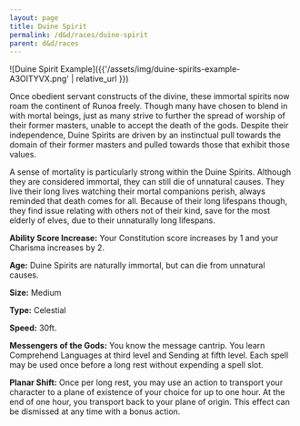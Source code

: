 ```yaml
---
layout: page
title: Duine Spirit
permalink: /d&d/races/duine-spirit
parent: d&d/races
---
```


![Duine Spirit Example]({{'/assets/img/duine-spirits-example-A3OITYVX.png' | relative_url }})

Once obedient servant constructs of the divine, these immortal spirits now roam the continent of Runoa freely. Though many have chosen to blend in with mortal beings, just as many strive to further the spread of worship of their former masters, unable to accept the death of the gods. Despite their independence, Duine Spirits are driven by an instinctual pull towards the domain of their former masters and pulled towards those that exhibit those values. 

A sense of mortality is particularly strong within the Duine Spirits. Although they are considered immortal, they can still die of unnatural causes. They live their long lives watching their mortal companions perish, always reminded that death comes for all. Because of their long lifespans though, they find issue relating with others not of their kind, save for the most elderly of elves, due to their unnaturally long lifespans.

**Ability Score Increase:** Your Constitution score increases by 1 and your Charisma increases by 2.

**Age:** Duine Spirits are naturally immortal, but can die from unnatural causes.

**Size:** Medium

**Type:** Celestial

**Speed:** 30ft.

**Messengers of the Gods:** You know the message cantrip. You learn Comprehend Languages at third level and Sending at fifth level. Each spell may be used once before a long rest without expending a spell slot.

**Planar Shift:** Once per long rest, you may use an action to transport your character to a plane of existence of your choice for up to one hour. At the end of one hour, you transport back to your plane of origin. This effect can be dismissed at any time with a bonus action.
